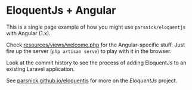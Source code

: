# EloquentJs + Angular

This is a single page example of how you might use `parsnick/eloquentjs` with Angular (1.x).

Check [resources/views/welcome.php](https://github.com/parsnick/eloquentjs-example-angular/blob/master/resources/views/welcome.php) for the Angular-specific stuff. Just fire up the server (`php artisan serve`) to play with it in the browser.

Look at the commit history to see the process of adding EloquentJs to an existing Laravel application.

See [parsnick.github.io/eloquentjs](http://parsnick.github.io/eloquentjs) for more on the *EloquentJs* project.

